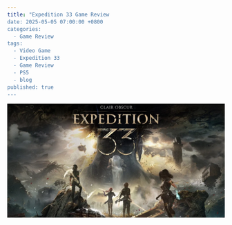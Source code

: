```yaml
---
title: "Expedition 33 Game Review
date: 2025-05-05 07:00:00 +0800
categories: 
  - Game Review
tags: 
  - Video Game
  - Expedition 33
  - Game Review
  - PS5
  - blog
published: true
---
```

![banner-image|640](assets/Game-Review-img/Expedition-33/1.png)
